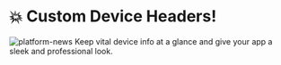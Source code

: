 # 💥 Custom Device Headers!
![platform-news](https://github.com/blynkkk/news/assets/120122081/d74f591c-d704-49ac-8370-d7b4eb27b97a)
Keep vital device info at a glance and give your app a sleek and professional look. 
